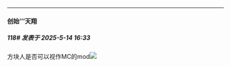 ﻿
*****

####  创始’’’天翔  
##### 118#       发表于 2025-5-14 16:33

方块人是否可以视作MC的mod<img src="https://static.stage1st.com/image/smiley/face2017/067.png" referrerpolicy="no-referrer">

